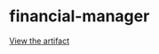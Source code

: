# financial-manager
[View the artifact](https://claude.ai/public/artifacts/3f455f4b-5033-4c86-9760-48ca6b154390)
